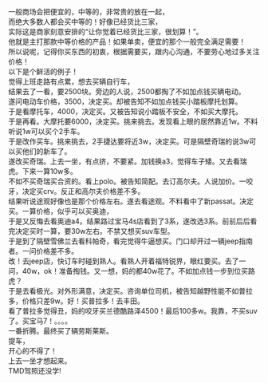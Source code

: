 一般商场会把便宜的，中等的，非常贵的放在一起，<br>
而绝大多数人都会买中等的！好像已经货比三家，<br>
实际这是商家刻意安排的“让你觉着已经货比三家，很划算！”。<br>
他就是主打那款中等价格的产品！如果单卖，便宜的那个一般完全满足需要！<br>
所以说呢，记得你买东西的初衷，根据需要买，跟内心沟通，不要劳心地过多关注价格！<br>
以下是个鲜活的例子！<br>
觉得上班走路有点累，想去买辆自行车，<br>
结果去了一看，要2500块。旁边的人说，2500都掏了不如加点钱买辆电动。<br>
遂问电动车价格，3500，决定买。却被告知不如加点钱买小踏板摩托划算。<br>
于是看摩托车，4000，决定买。又被告知说小踏板不安全，不如买大摩托。<br>
于是再看。大摩托要6000，决定买。挑来挑去。发现看上眼的居然靠近1w。不料听说1w可以买个2手车。<br>
于是改作买车。挑来挑去，2手捷达要将近3w，决定买。可是隔壁奇瑞的说3w可以买他们的新车了。<br>
遂改买奇瑞。上去一坐，有点挤，不要紧。加钱换a3，觉得车子矮。又去看瑞虎。下来一算10w多。<br>
不如不买奇瑞买合资的。看上polo。被告知简配。去订高尔夫。人说加价。一咬牙，决定买crv。反正和高尔夫价格差不多。<br>
结果听说途观好像也是那个价格左右。遂去看途观。不料看中了新passat。决定买。一算价格，似乎可以买奥迪，<br>
于是又反悔去看奥迪a4。结果路过宝马4s店看到了3系，遂改选3系。前前后后看完决定买时一算，要30w左右。不禁又想买suv车型。<br>
于是到了隔壁雪佛兰去看科帕奇，看完觉得牛逼想买。门口却开过一辆jeep指南者。一问价格差不多。<br>
改！去jeep店，快订车时碰到熟人。看熟人开着福特锐界，眼红要买。去了一问，40w，ok！准备掏钱。又一想，妈的都40w花了。不如加点钱一步到位买路虎？<br>
于是去看极光。对外形满意，决定买。咨询单位司机，被告知越野性能不如普拉多，价格只差9w。好！买普拉多！去丰田。<br>
看了普拉多觉得丑，妈的咬牙买兰德酷路泽4500！最后100多w。我靠，不买suv了。买宝马7！。。。。<br>
一番折腾。最终买了辆劳斯莱斯。<br>
提车，<br>
开心的不得了！<br>
上去一坐才想起来。<br>
TMD驾照还没学!